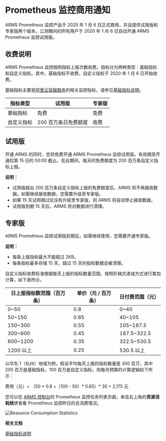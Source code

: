 # Prometheus 监控商用通知

ARMS Prometheus 监控产品于 2020 年 1 月 6 日正式商用，并且提供试用版和专家版两个版本。公测期间的所有用户于 2020 年 1 月 6 日自动开通 ARMS Prometheus 监控试用版。

## 收费说明

ARMS Prometheus 监控按照指标上报次数收费。指标分为两种类型：基础指标和自定义指标。其中，基础指标不收费，自定义指标于 2020 年 1 月 6 日开始收费。

基础指标主要是[阿里云容器服务](https://www.aliyun.com/product/kubernetes)的相关监控指标，请参见[基础指标说明]()。

|指标类型|试用版|专家版|
|----|---|---|
|基础指标|免费|免费|
|自定义指标|200 百万条日免费额度|收费|

## 试用版

开通 ARMS 的同时，您将免费开通 ARMS Prometheus 监控试用版，有效期至开通后第 15 日的 00:00 截止。在此期间，每天的免费额度为 200 百万条自定义指标上报。

**说明：**

-   试用版超出 200 百万条自定义指标上报的免费额度后，ARMS 将不再接收数据。如需继续接收数据，您需要升级至专家版。
-   如果 15 天试用期过后没有升级至专家版，则 ARMS 将自动停止接收数据。
-   试用版到期 15 天后，ARMS 将对数据进行清理。

## 专家版

ARMS Prometheus 监控试用版到期后，如需继续使用，您需要开通专家版。

**说明：**

-   每条上报指标最大不能超过 2KB。
-   每条指标最多存储 15 天，超过 15 天的指标数据会被清理。

自定义指标收费标准根据每天上报的指标数量范围，按照阶梯式递减方式进行累加计算，如下表所示。

|日上报指标数范围（百万条）|单价（元 / 百万条）|日付费范围（元）|
|-------------|-----------|--------|
|0~50|0.8|0~40|
|50~150|0.65|40~105|
|150~300|0.55|105~187.5|
|300~600|0.45|187.5~322.5|
|600~1200|0.35|322.5~530.5|
|1200 以上|0.25|530.5 以上|

以华东 1（杭州）地域为例，假设平均每天上报的指标数量是 300 百万，其中 200 百万是基础指标，100 百万是自定义指标，则每月预算的计算逻辑如下所示：

费用（元）= （50 \* 0.8 +（100 - 50）\* 0.65）\* 30 = 2,175 元

您可以在 [ARMS 控制台](https://arms.console.aliyun.com/#/home)的 Prometheus 监控任务列表页面，单击右上角的**资源消耗统计**查看 Prometheus 监控昨日的总消费情况。

![Resource Consumption Statistics](https://static-aliyun-doc.oss-accelerate.aliyuncs.com/assets/img/zh-CN/5887567951/p75043.png)

**相关文档**  


[基础指标说明]()

